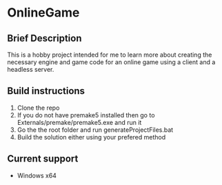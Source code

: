 # OnlineGame

## Brief Description

This is a hobby project intended for me to learn more about creating the necessary engine and game code for an online game using a client and a headless server.

## Build instructions

1. Clone the repo
2. If you do not have premake5 installed then go to Externals/premake/premake5.exe and run it
3. Go the the root folder and run generateProjectFiles.bat
4. Build the solution either using your prefered method

## Current support

- Windows x64
